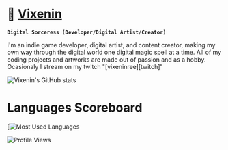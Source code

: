 # :shark: [Vixenin](https://linktr.ee/Vixenin)

**`Digital Sorceress (Developer/Digital Artist/Creator)`**

I'm an indie game developer, digital artist, and content creator, making my own way through the digital world one digital magic spell at a time. All of my coding projects and artworks are made out of passion and as a hobby. Ocasionaly I stream on my twitch "[vixeninree][twitch]" 

![Vixenin's GitHub stats](https://github-readme-stats.vercel.app/api?username=vixenin&theme=tokyonight&show_icons=true)

# Languages Scoreboard

[![Most Used Languages](https://github-readme-stats.vercel.app/api/top-langs/?username=vixenin&theme=tokyonight&layout=compact&langs_count=8)

![Profile Views](https://komarev.com/ghpvc/?username=vixenin&color=grey)
